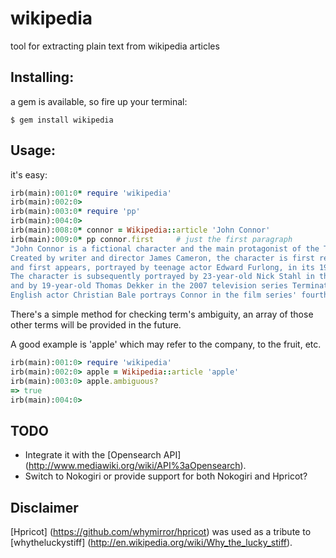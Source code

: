 # wikipedia

tool for extracting plain text from wikipedia articles

## Installing:

a gem is available, so fire up your terminal:

````
$ gem install wikipedia
````

## Usage:

it's easy:

````ruby
irb(main):001:0* require 'wikipedia'
irb(main):002:0>
irb(main):003:0* require 'pp'
irb(main):004:0>
irb(main):008:0* connor = Wikipedia::article 'John Connor'
irb(main):009:0* pp connor.first     # just the first paragraph
"John Connor is a fictional character and the main protagonist of the Terminator franchise.
Created by writer and director James Cameron, the character is first referred to in the 1984 film The Terminator 
and first appears, portrayed by teenage actor Edward Furlong, in its 1991 sequel Terminator 2: Judgment Day.
The character is subsequently portrayed by 23-year-old Nick Stahl in the 2003 film Terminator 3: Rise of the Machines
and by 19-year-old Thomas Dekker in the 2007 television series Terminator: The Sarah Connor Chronicles.
English actor Christian Bale portrays Connor in the film series' fourth installment, Terminator Salvation."
````

There's a simple method for checking term's ambiguity, an array of those other terms will be provided in the future.

A good example is 'apple' which may refer to the company, to the fruit, etc.

````ruby
irb(main):001:0> require 'wikipedia'
irb(main):002:0> apple = Wikipedia::article 'apple'
irb(main):003:0> apple.ambiguous?
=> true
irb(main):004:0>
````

## TODO

* Integrate it with the [Opensearch API] (http://www.mediawiki.org/wiki/API%3aOpensearch).
* Switch to Nokogiri or provide support for both Nokogiri and Hpricot?

## Disclaimer

[Hpricot] (https://github.com/whymirror/hpricot) was used as a tribute to [whytheluckystiff] (http://en.wikipedia.org/wiki/Why_the_lucky_stiff).
